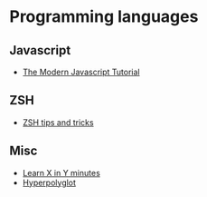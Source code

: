 # Programming languages

## Javascript
- [The Modern Javascript Tutorial](https://javascript.info/)

## ZSH
- [ZSH tips and tricks](http://reasoniamhere.com/2014/01/11/outrageously-useful-tips-to-master-your-z-shell/)

## Misc
- [Learn X in Y minutes](https://learnxinyminutes.com/)
- [Hyperpolyglot](http://hyperpolyglot.org/)
